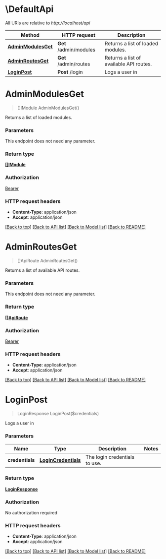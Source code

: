 # \DefaultApi

All URIs are relative to *http://localhost/api*

Method | HTTP request | Description
------------- | ------------- | -------------
[**AdminModulesGet**](DefaultApi.md#AdminModulesGet) | **Get** /admin/modules | Returns a list of loaded modules.
[**AdminRoutesGet**](DefaultApi.md#AdminRoutesGet) | **Get** /admin/routes | Returns a list of available API routes.
[**LoginPost**](DefaultApi.md#LoginPost) | **Post** /login | Logs a user in


# **AdminModulesGet**
> []IModule AdminModulesGet()

Returns a list of loaded modules.


### Parameters
This endpoint does not need any parameter.

### Return type

[**[]IModule**](IModule.md)

### Authorization

[Bearer](../README.md#Bearer)

### HTTP request headers

 - **Content-Type**: application/json
 - **Accept**: application/json

[[Back to top]](#) [[Back to API list]](../README.md#documentation-for-api-endpoints) [[Back to Model list]](../README.md#documentation-for-models) [[Back to README]](../README.md)

# **AdminRoutesGet**
> []ApiRoute AdminRoutesGet()

Returns a list of available API routes.


### Parameters
This endpoint does not need any parameter.

### Return type

[**[]ApiRoute**](APIRoute.md)

### Authorization

[Bearer](../README.md#Bearer)

### HTTP request headers

 - **Content-Type**: application/json
 - **Accept**: application/json

[[Back to top]](#) [[Back to API list]](../README.md#documentation-for-api-endpoints) [[Back to Model list]](../README.md#documentation-for-models) [[Back to README]](../README.md)

# **LoginPost**
> LoginResponse LoginPost($credentials)

Logs a user in


### Parameters

Name | Type | Description  | Notes
------------- | ------------- | ------------- | -------------
 **credentials** | [**LoginCredentials**](LoginCredentials.md)| The login credentials to use. | 

### Return type

[**LoginResponse**](Login.Response.md)

### Authorization

No authorization required

### HTTP request headers

 - **Content-Type**: application/json
 - **Accept**: application/json

[[Back to top]](#) [[Back to API list]](../README.md#documentation-for-api-endpoints) [[Back to Model list]](../README.md#documentation-for-models) [[Back to README]](../README.md)

